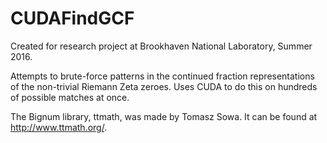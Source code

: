 # CUDAFindGCF

Created for research project at Brookhaven National Laboratory, Summer 2016. 

Attempts to brute-force patterns in the continued fraction representations of the non-trivial Riemann Zeta zeroes. Uses CUDA to do this on hundreds of possible matches at once.

The Bignum library, ttmath, was made by Tomasz Sowa. It can be found at http://www.ttmath.org/.
